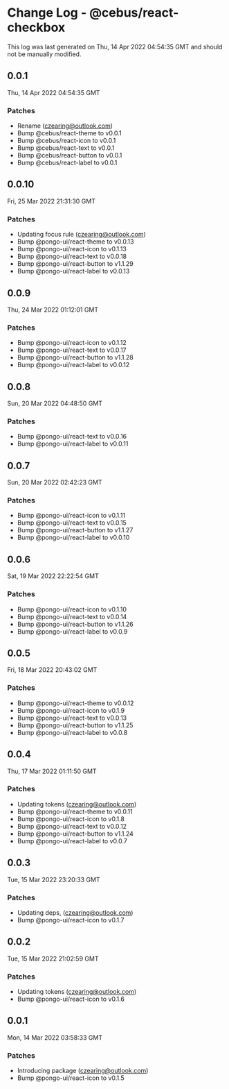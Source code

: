 # Change Log - @cebus/react-checkbox

This log was last generated on Thu, 14 Apr 2022 04:54:35 GMT and should not be manually modified.

<!-- Start content -->

## 0.0.1

Thu, 14 Apr 2022 04:54:35 GMT

### Patches

- Rename (czearing@outlook.com)
- Bump @cebus/react-theme to v0.0.1
- Bump @cebus/react-icon to v0.0.1
- Bump @cebus/react-text to v0.0.1
- Bump @cebus/react-button to v0.0.1
- Bump @cebus/react-label to v0.0.1

## 0.0.10

Fri, 25 Mar 2022 21:31:30 GMT

### Patches

- Updating focus rule (czearing@outlook.com)
- Bump @pongo-ui/react-theme to v0.0.13
- Bump @pongo-ui/react-icon to v0.1.13
- Bump @pongo-ui/react-text to v0.0.18
- Bump @pongo-ui/react-button to v1.1.29
- Bump @pongo-ui/react-label to v0.0.13

## 0.0.9

Thu, 24 Mar 2022 01:12:01 GMT

### Patches

- Bump @pongo-ui/react-icon to v0.1.12
- Bump @pongo-ui/react-text to v0.0.17
- Bump @pongo-ui/react-button to v1.1.28
- Bump @pongo-ui/react-label to v0.0.12

## 0.0.8

Sun, 20 Mar 2022 04:48:50 GMT

### Patches

- Bump @pongo-ui/react-text to v0.0.16
- Bump @pongo-ui/react-label to v0.0.11

## 0.0.7

Sun, 20 Mar 2022 02:42:23 GMT

### Patches

- Bump @pongo-ui/react-icon to v0.1.11
- Bump @pongo-ui/react-text to v0.0.15
- Bump @pongo-ui/react-button to v1.1.27
- Bump @pongo-ui/react-label to v0.0.10

## 0.0.6

Sat, 19 Mar 2022 22:22:54 GMT

### Patches

- Bump @pongo-ui/react-icon to v0.1.10
- Bump @pongo-ui/react-text to v0.0.14
- Bump @pongo-ui/react-button to v1.1.26
- Bump @pongo-ui/react-label to v0.0.9

## 0.0.5

Fri, 18 Mar 2022 20:43:02 GMT

### Patches

- Bump @pongo-ui/react-theme to v0.0.12
- Bump @pongo-ui/react-icon to v0.1.9
- Bump @pongo-ui/react-text to v0.0.13
- Bump @pongo-ui/react-button to v1.1.25
- Bump @pongo-ui/react-label to v0.0.8

## 0.0.4

Thu, 17 Mar 2022 01:11:50 GMT

### Patches

- Updating tokens (czearing@outlook.com)
- Bump @pongo-ui/react-theme to v0.0.11
- Bump @pongo-ui/react-icon to v0.1.8
- Bump @pongo-ui/react-text to v0.0.12
- Bump @pongo-ui/react-button to v1.1.24
- Bump @pongo-ui/react-label to v0.0.7

## 0.0.3

Tue, 15 Mar 2022 23:20:33 GMT

### Patches

- Updating deps, (czearing@outlook.com)
- Bump @pongo-ui/react-icon to v0.1.7

## 0.0.2

Tue, 15 Mar 2022 21:02:59 GMT

### Patches

- Updating tokens (czearing@outlook.com)
- Bump @pongo-ui/react-icon to v0.1.6

## 0.0.1

Mon, 14 Mar 2022 03:58:33 GMT

### Patches

- Introducing package (czearing@outlook.com)
- Bump @pongo-ui/react-icon to v0.1.5
